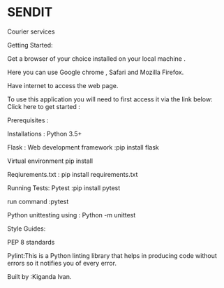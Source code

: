 # SENDIT

Courier services

Getting Started:

Get a browser of your choice installed on your local machine .

Here you can use Google chrome , Safari and Mozilla Firefox.

Have internet to access the web page.

To use this application you will need to first access it via the link below:
Click here to get started : 

Prerequisites :

Installations :
Python 3.5+ 

Flask : Web development framework :pip install flask

Virtual environment pip install 

Reqiurements.txt : pip install requirements.txt

Running Tests:
 Pytest :pip install pytest

 run command :pytest

 Python unittesting using : Python -m unittest

Style Guides:

PEP 8 standards

Pylint:This is a Python linting library that helps in producing code without
errors so it notifies you of every error.


Built by :Kiganda Ivan.